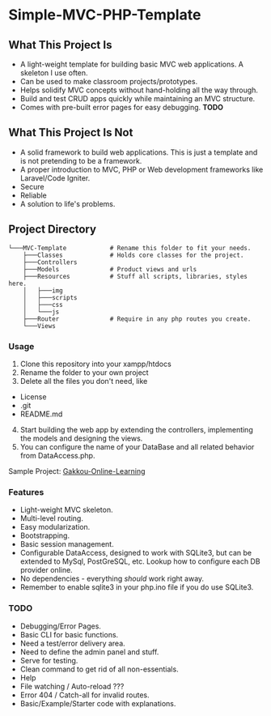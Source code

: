 # Simple-MVC-PHP-Template

## What This Project Is
- A light-weight template for building basic MVC web applications. A skeleton I use often.
- Can be used to make classroom projects/prototypes.
- Helps solidify MVC concepts without hand-holding all the way through.
- Build and test CRUD apps quickly while maintaining an MVC structure.
- Comes with pre-built error pages for easy debugging. **TODO**

## What This Project Is Not
- A solid framework to build web applications. This is just a template and is not pretending to be a framework.
- A proper introduction to MVC, PHP or Web development frameworks like Laravel/Code Igniter.
- Secure
- Reliable
- A solution to life's problems.

## Project Directory
```
└───MVC-Template            # Rename this folder to fit your needs.
    ├───Classes             # Holds core classes for the project.
    ├───Controllers         
    ├───Models              # Product views and urls
    ├───Resources           # Stuff all scripts, libraries, styles here.
    │   ├───img
    │   ├───scripts
    │   ├───css
    │   └───js
    ├───Router              # Require in any php routes you create.
    └───Views
```

### Usage
1. Clone this repository into your xampp/htdocs
2. Rename the folder to your own project
3. Delete all the files you don't need, like
- License
- .git
- README.md
4. Start building the web app by extending the controllers, implementing the models and designing the views.
5. You can configure the name of your DataBase and all related behavior from DataAccess.php.

Sample Project: [Gakkou-Online-Learning](https://github.com/Saqibur/Gakkou-Online-Learning)


### Features
- Light-weight MVC skeleton.
- Multi-level routing.
- Easy modularization.
- Bootstrapping.
- Basic session management.
- Configurable DataAccess, designed to work with SQLite3, but can be extended to MySql, PostGreSQL, etc. Lookup how to configure each DB provider online.
- No dependencies - everything *should* work right away.
- Remember to enable sqlite3 in your php.ino file if you do use SQLite3.



### TODO
- Debugging/Error Pages.
- Basic CLI for basic functions.
- Need a test/error delivery area.
- Need to define the admin panel and stuff.
- Serve for testing.
- Clean command to get rid of all non-essentials.
- Help
- File watching / Auto-reload ???
- Error 404 / Catch-all for invalid routes.
- Basic/Example/Starter code with explanations.
